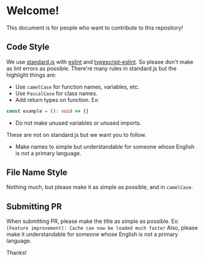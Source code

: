 # Welcome!

This document is for people who want to contribute to this repository!

## Code Style

We use [standard.js](https://standardjs.org) with [eslint](https://eslint.org) and [typescript-eslint](https://github.com/typescript-eslint/typescript-eslint).
So please don't make as lint errors as possible. There're many rules in standard.js but the highlight things are:

- Use `camelCase` for function names, variables, etc.
- Use `PascalCase` for class names.
- Add return types on function. Ex:

```ts
const example = (): void => {}
```

- Do not make unused variables or unused imports.

These are not on standard.js but we want you to follow.

- Make names to simple but understandable for someone whose English is not a primary language.

## File Name Style

Nothing much, but please make it as simple as possible, and in `camelCase`.

## Submitting PR

When submitting PR, please make the title as simple as possible. Ex: `[Feature improvement]: Cache can now be loaded much faster`
Also, please make it understandable for someone whose English is not a primary language.

Thanks!
